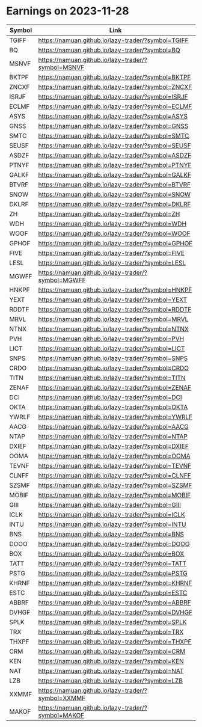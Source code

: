 # Earnings on 2023-11-28

| Symbol | Link |
| ---| --- |
| TGIFF | https://namuan.github.io/lazy-trader/?symbol=TGIFF |
| BQ | https://namuan.github.io/lazy-trader/?symbol=BQ |
| MSNVF | https://namuan.github.io/lazy-trader/?symbol=MSNVF |
| BKTPF | https://namuan.github.io/lazy-trader/?symbol=BKTPF |
| ZNCXF | https://namuan.github.io/lazy-trader/?symbol=ZNCXF |
| ISRJF | https://namuan.github.io/lazy-trader/?symbol=ISRJF |
| ECLMF | https://namuan.github.io/lazy-trader/?symbol=ECLMF |
| ASYS | https://namuan.github.io/lazy-trader/?symbol=ASYS |
| GNSS | https://namuan.github.io/lazy-trader/?symbol=GNSS |
| SMTC | https://namuan.github.io/lazy-trader/?symbol=SMTC |
| SEUSF | https://namuan.github.io/lazy-trader/?symbol=SEUSF |
| ASDZF | https://namuan.github.io/lazy-trader/?symbol=ASDZF |
| PTNYF | https://namuan.github.io/lazy-trader/?symbol=PTNYF |
| GALKF | https://namuan.github.io/lazy-trader/?symbol=GALKF |
| BTVRF | https://namuan.github.io/lazy-trader/?symbol=BTVRF |
| SNOW | https://namuan.github.io/lazy-trader/?symbol=SNOW |
| DKLRF | https://namuan.github.io/lazy-trader/?symbol=DKLRF |
| ZH | https://namuan.github.io/lazy-trader/?symbol=ZH |
| WDH | https://namuan.github.io/lazy-trader/?symbol=WDH |
| WOOF | https://namuan.github.io/lazy-trader/?symbol=WOOF |
| GPHOF | https://namuan.github.io/lazy-trader/?symbol=GPHOF |
| FIVE | https://namuan.github.io/lazy-trader/?symbol=FIVE |
| LESL | https://namuan.github.io/lazy-trader/?symbol=LESL |
| MGWFF | https://namuan.github.io/lazy-trader/?symbol=MGWFF |
| HNKPF | https://namuan.github.io/lazy-trader/?symbol=HNKPF |
| YEXT | https://namuan.github.io/lazy-trader/?symbol=YEXT |
| RDDTF | https://namuan.github.io/lazy-trader/?symbol=RDDTF |
| MRVL | https://namuan.github.io/lazy-trader/?symbol=MRVL |
| NTNX | https://namuan.github.io/lazy-trader/?symbol=NTNX |
| PVH | https://namuan.github.io/lazy-trader/?symbol=PVH |
| LICT | https://namuan.github.io/lazy-trader/?symbol=LICT |
| SNPS | https://namuan.github.io/lazy-trader/?symbol=SNPS |
| CRDO | https://namuan.github.io/lazy-trader/?symbol=CRDO |
| TITN | https://namuan.github.io/lazy-trader/?symbol=TITN |
| ZENAF | https://namuan.github.io/lazy-trader/?symbol=ZENAF |
| DCI | https://namuan.github.io/lazy-trader/?symbol=DCI |
| OKTA | https://namuan.github.io/lazy-trader/?symbol=OKTA |
| YWRLF | https://namuan.github.io/lazy-trader/?symbol=YWRLF |
| AACG | https://namuan.github.io/lazy-trader/?symbol=AACG |
| NTAP | https://namuan.github.io/lazy-trader/?symbol=NTAP |
| DXIEF | https://namuan.github.io/lazy-trader/?symbol=DXIEF |
| OOMA | https://namuan.github.io/lazy-trader/?symbol=OOMA |
| TEVNF | https://namuan.github.io/lazy-trader/?symbol=TEVNF |
| CLNFF | https://namuan.github.io/lazy-trader/?symbol=CLNFF |
| SZSMF | https://namuan.github.io/lazy-trader/?symbol=SZSMF |
| MOBIF | https://namuan.github.io/lazy-trader/?symbol=MOBIF |
| GIII | https://namuan.github.io/lazy-trader/?symbol=GIII |
| ICLK | https://namuan.github.io/lazy-trader/?symbol=ICLK |
| INTU | https://namuan.github.io/lazy-trader/?symbol=INTU |
| BNS | https://namuan.github.io/lazy-trader/?symbol=BNS |
| DOOO | https://namuan.github.io/lazy-trader/?symbol=DOOO |
| BOX | https://namuan.github.io/lazy-trader/?symbol=BOX |
| TATT | https://namuan.github.io/lazy-trader/?symbol=TATT |
| PSTG | https://namuan.github.io/lazy-trader/?symbol=PSTG |
| KHRNF | https://namuan.github.io/lazy-trader/?symbol=KHRNF |
| ESTC | https://namuan.github.io/lazy-trader/?symbol=ESTC |
| ABBRF | https://namuan.github.io/lazy-trader/?symbol=ABBRF |
| DVHGF | https://namuan.github.io/lazy-trader/?symbol=DVHGF |
| SPLK | https://namuan.github.io/lazy-trader/?symbol=SPLK |
| TRX | https://namuan.github.io/lazy-trader/?symbol=TRX |
| THXPF | https://namuan.github.io/lazy-trader/?symbol=THXPF |
| CRM | https://namuan.github.io/lazy-trader/?symbol=CRM |
| KEN | https://namuan.github.io/lazy-trader/?symbol=KEN |
| NAT | https://namuan.github.io/lazy-trader/?symbol=NAT |
| LZB | https://namuan.github.io/lazy-trader/?symbol=LZB |
| XXMMF | https://namuan.github.io/lazy-trader/?symbol=XXMMF |
| MAKOF | https://namuan.github.io/lazy-trader/?symbol=MAKOF |

